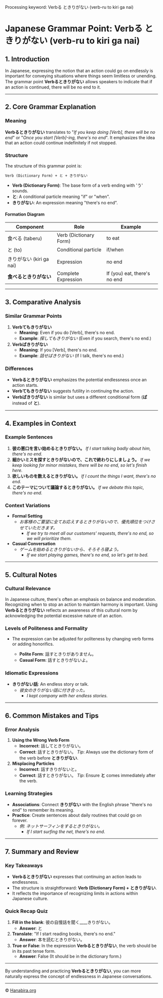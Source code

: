Processing keyword: Verbる ときりがない (verb-ru to kiri ga nai)
# Japanese Grammar Point: Verbる ときりがない (verb-ru to kiri ga nai)

## 1. Introduction
In Japanese, expressing the notion that an action could go on endlessly is important for conveying situations where things seem limitless or unending. The grammar point **Verbるときりがない** allows speakers to indicate that if an action is continued, there will be no end to it.

---
## 2. Core Grammar Explanation
### Meaning
**Verbるときりがない** translates to "*If you keep doing [Verb], there will be no end*" or "*Once you start [Verb]-ing, there's no end*". It emphasizes the idea that an action could continue indefinitely if not stopped.
### Structure
The structure of this grammar point is:
```plaintext
Verb (Dictionary Form) + と + きりがない
```
- **Verb (Dictionary Form)**: The base form of a verb ending with 'う' sounds.
- **と**: A conditional particle meaning "if" or "when".
- **きりがない**: An expression meaning "there's no end".
#### Formation Diagram
| Component                | Role                     | Example       |
|--------------------------|--------------------------|---------------|
| 食べる (taberu)           | Verb (Dictionary Form)   | to eat        |
| と (to)                  | Conditional particle     | if/when       |
| きりがない (kiri ga nai) | Expression               | no end        |
| **食べるときりがない**     | Complete Expression      | If (you) eat, there's no end |
---
## 3. Comparative Analysis
### Similar Grammar Points
1. **Verbてもきりがない**
   - **Meaning**: Even if you do [Verb], there's no end.
   - **Example**: *探してもきりがない* (Even if you search, there's no end.)
2. **Verbばきりがない**
   - **Meaning**: If you [Verb], there's no end.
   - **Example**: *話せばきりがない* (If I talk, there's no end.)
### Differences
- **Verbるときりがない** emphasizes the potential endlessness once an action starts.
- **Verbてもきりがない** suggests futility in continuing the action.
- **Verbばきりがない** is similar but uses a different conditional form (**ば** instead of **と**).
---
## 4. Examples in Context
### Example Sentences
1. **彼の悪口を言い始めるときりがない。**
   *If I start talking badly about him, there's no end.*
2. **細かいミスを探すときりがないので、これで終わりにしましょう。**
   *If we keep looking for minor mistakes, there will be no end, so let's finish here.*
3. **欲しいものを数えるときりがない。**
   *If I count the things I want, there's no end.*
4. **このテーマについて議論するときりがない。**
   *If we debate this topic, there's no end.*
### Context Variations
- **Formal Setting**
  - *お客様のご要望に全てお応えするときりがないので、優先順位をつけさせていただきます。*
    - *If we try to meet all our customers' requests, there's no end, so we will prioritize them.*
- **Casual Conversation**
  - *ゲームを始めるときりがないから、そろそろ寝よう。*
    - *If we start playing games, there's no end, so let's get to bed.*
---
## 5. Cultural Notes
### Cultural Relevance
In Japanese culture, there's often an emphasis on balance and moderation. Recognizing when to stop an action to maintain harmony is important. Using **Verbるときりがない** reflects an awareness of this cultural norm by acknowledging the potential excessive nature of an action.
### Levels of Politeness and Formality
- The expression can be adjusted for politeness by changing verb forms or adding honorifics.
  
  - **Polite Form**: 話すときりがありません。
  - **Casual Form**: 話すときりがないよ。
### Idiomatic Expressions
- **きりがない話**: An endless story or talk.
  - *彼女のきりがない話に付き合った。*
    - *I kept company with her endless stories.*
---
## 6. Common Mistakes and Tips
### Error Analysis
1. **Using the Wrong Verb Form**
   - **Incorrect**: 話してときりがない。
   - **Correct**: 話すときりがない。
   *Tip*: Always use the dictionary form of the verb before **ときりがない**.
2. **Misplacing Particles**
   - **Incorrect**: 話すきりがないと。
   - **Correct**: 話すときりがない。
   *Tip*: Ensure **と** comes immediately after the verb.
### Learning Strategies
- **Associations**: Connect **きりがない** with the English phrase "there's no end" to remember its meaning.
- **Practice**: Create sentences about daily routines that could go on forever.
   - *例*: *ネットサーフィンをするときりがない。*
     - *If I start surfing the net, there's no end.*
---
## 7. Summary and Review
### Key Takeaways
- **Verbるときりがない** expresses that continuing an action leads to endlessness.
- The structure is straightforward: **Verb (Dictionary Form) + ときりがない**.
- It reflects the importance of recognizing limits in actions within Japanese culture.
### Quick Recap Quiz
1. **Fill in the blank**: 彼の自慢話を聞く____きりがない。
   - **Answer**: と
2. **Translate**: "If I start reading books, there's no end."
   - **Answer**: 本を読むときりがない。
3. **True or False**: In the expression **Verbるときりがない**, the verb should be in its past tense form.
   - **Answer**: False (It should be in the dictionary form.)
---
By understanding and practicing **Verbるときりがない**, you can more naturally express the concept of endlessness in Japanese conversations.


---

© [Hanabira.org](https://hanabira.org)

